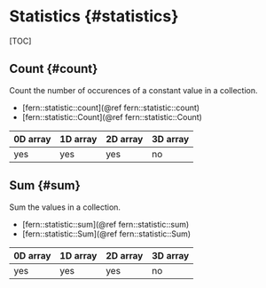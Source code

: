 Statistics {#statistics}
==========

[TOC]


Count {#count}
-----
Count the number of occurences of a constant value in a collection.

- [fern::statistic::count](@ref fern::statistic::count)
- [fern::statistic::Count](@ref fern::statistic::Count)

0D array | 1D array | 2D array | 3D array
-------- | -------- | -------- | --------
yes      | yes      | yes      | no


Sum {#sum}
---
Sum the values in a collection.

- [fern::statistic::sum](@ref fern::statistic::sum)
- [fern::statistic::Sum](@ref fern::statistic::Sum)

0D array | 1D array | 2D array | 3D array
-------- | -------- | -------- | --------
yes      | yes      | yes      | no
